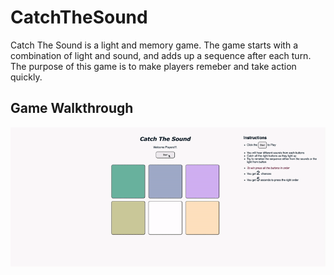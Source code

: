 # CatchTheSound

Catch The Sound is a light and memory game. The game starts with a combination of light and sound, and adds up a sequence after each turn. 
The purpose of this game is to make players remeber and take action quickly. 

## Game Walkthrough

![Application Walkthrough](catch_sound1.gif)
